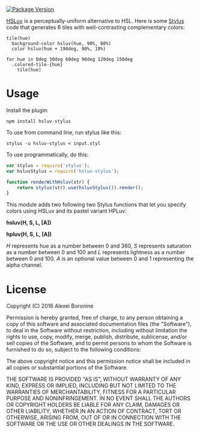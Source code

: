 [![Package Version](https://img.shields.io/npm/v/hsluv-stylus.svg)](https://www.npmjs.com/package/hsluv-stylus)

[HSLuv](http://www.hsluv.org) is a perceptually-uniform alternative to HSL. Here is some 
[Stylus](http://stylus-lang.com/) code that generates 6 tiles with well-contrasting 
complementary colors:

```Stylus
tile(hue)
  background-color hsluv(hue, 90%, 80%)
  color hsluv(hue + 190deg, 90%, 10%)

for hue in 0deg 30deg 60deg 90deg 120deg 150deg
  .colored-tile-{hue}
    tile(hue)
```

# Usage

Install the plugin:

```Shell
npm install hsluv-stylus
```

To use from command line, run stylus like this:

```Shell
stylus -u hsluv-stylus < input.styl
```

To use programmatically, do this:

```JavaScript
var stylus = require('stylus');
var hsluvStylus = require('hsluv-stylus');

function renderWithHsluv(str) {
    return stylus(str).use(hsluvStylus()).render();
}
```

This module adds two following two Stylus functions that let you specify colors using HSLuv and its 
pastel variant HPLuv:

**hsluv(H, S, L, [A])**

**hpluv(H, S, L, [A])**

*H* represents hue as a number between 0 and 360, *S* represents saturation as a number between 0 and 
100 and *L* represents lightness as a number between 0 and 100. *A* is an optional value between 0 and 
1 representing the alpha channel.

# License

Copyright (C) 2016 Alexei Boronine

Permission is hereby granted, free of charge, to any person obtaining a copy of this software and 
associated documentation files (the "Software"), to deal in the Software without restriction, including 
without limitation the rights to use, copy, modify, merge, publish, distribute, sublicense, and/or sell 
copies of the Software, and to permit persons to whom the Software is furnished to do so, subject to the 
following conditions:

The above copyright notice and this permission notice shall be included in all copies or substantial 
portions of the Software.

THE SOFTWARE IS PROVIDED "AS IS", WITHOUT WARRANTY OF ANY KIND, EXPRESS OR IMPLIED, INCLUDING BUT NOT 
LIMITED TO THE WARRANTIES OF MERCHANTABILITY, FITNESS FOR A PARTICULAR PURPOSE AND NONINFRINGEMENT. IN 
NO EVENT SHALL THE AUTHORS OR COPYRIGHT HOLDERS BE LIABLE FOR ANY CLAIM, DAMAGES OR OTHER LIABILITY, 
WHETHER IN AN ACTION OF CONTRACT, TORT OR OTHERWISE, ARISING FROM, OUT OF OR IN CONNECTION WITH THE 
SOFTWARE OR THE USE OR OTHER DEALINGS IN THE SOFTWARE.
